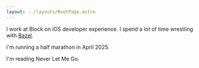 ```yaml
---
layout: ../layouts/RootPage.astro
---
```


I work at Block on iOS developer experience. I spend a lot of time wrestling with [Bazel](https://bazel.build/).

I'm running a half marathon in April 2025.

I'm reading Never Let Me Go.

